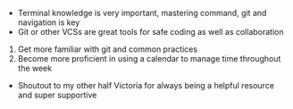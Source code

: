 - Terminal knowledge is very important, mastering command, git and navigation is key
- Git or other VCSs are great tools for safe coding as well as collaboration


1. Get more familiar with git and common practices
2. Become more proficient in using a calendar to manage time throughout the week

* Shoutout to my other half Victoria for always being a helpful resource and super supportive
